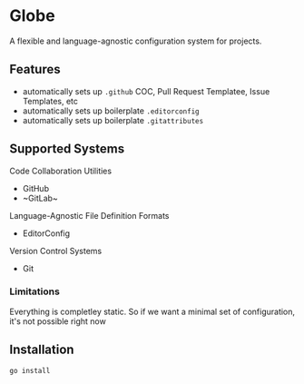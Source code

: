 # Globe

A flexible and language-agnostic configuration system for projects.

## Features

- automatically sets up `.github` COC, Pull Request Templatee, Issue Templates, etc
- automatically sets up boilerplate `.editorconfig`
- automatically sets up boilerplate `.gitattributes`

## Supported Systems

Code Collaboration Utilities

- GitHub
- ~GitLab~

Language-Agnostic File Definition Formats

- EditorConfig

Version Control Systems

- Git

### Limitations

Everything is completley static. So if we want a minimal set of configuration, it's not possible right now

## Installation

```sh
go install
```
